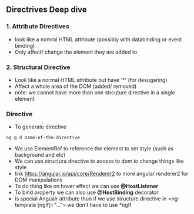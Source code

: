 ## Directrives Deep dive 
### 1. Attribute Directives 
- look like a nomral HTML attribute (possibly with databinding or event binding)
- Only affect/ change the element they are added to 

### 2. Structural Directive
- Look like a normal HTML attribute but have '*' (for desugaring)
- Affect a whole area of the DOM (added/ removed)
- note: we cannot have more than one strcuture directive in a single element

### Directive 
- To generate directive 
```
ng g d name-of-the-directive
```
- We use ElementRef to reference the element to set style (such as background and etc)
- We can use structura directive to access to dom to change things like style 
- link https://angular.io/api/core/Renderer2 to more angular renderer2 for DOM manipulations
- To do thing like on hover effect we can use **@HostListener**
- To bind property we can also use **@HostBinding** decorator. 
- <ng-template> is special Angualr attribute thun if we use structure directive in <ng-template [ngIf]="..."> we don't have to use *ngIf